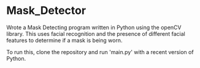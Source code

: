 # Mask_Detector

Wrote a Mask Detecting program written in Python using the openCV library.
This uses facial recognition and the presence of different facial features to determine if a mask is being worn.

To run this, clone the repository and run 'main.py' with a recent version of Python.
